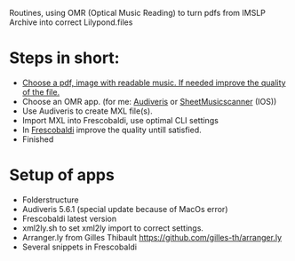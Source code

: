 Routines, using OMR (Optical Music Reading)  to turn pdfs from IMSLP Archive into correct Lilypond.files
# Steps in short: 
- [Choose a pdf, image with readable music. If needed improve the quality of the file.](pdfquality.md)
- Choose an OMR app. (for me: [Audiveris](https://github.com/Audiveris/audiveris) or [SheetMusicscanner](https://sheetmusicscanner.com/) (IOS))
- Use Audiveris to create MXL file(s).
- Import MXL into Frescobaldi, use optimal CLI settings
- In [Frescobaldi](https://github.com/frescobaldi/frescobaldi) improve the quality untill satisfied.
- Finished

# Setup of apps
- Folderstructure
- Audiveris 5.6.1 (special update because of MacOs error)
- Frescobaldi latest version
- xml2ly.sh to set xml2ly import to correct settings. 
- Arranger.ly from Gilles Thibault https://github.com/gilles-th/arranger.ly
- Several snippets in Frescobaldi 
